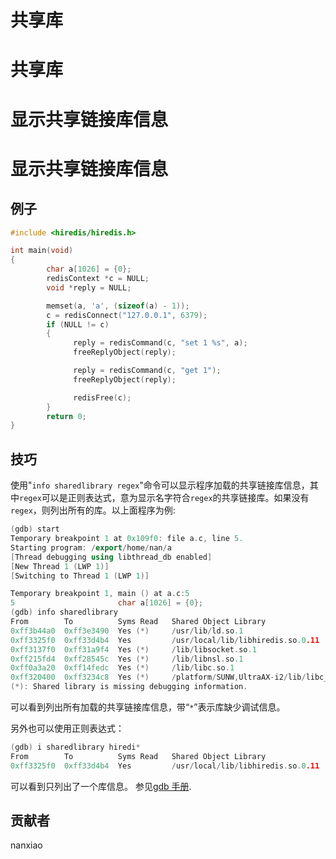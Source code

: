# 共享库

# 共享库

# 显示共享链接库信息

# 显示共享链接库信息

## 例子

```cpp
#include <hiredis/hiredis.h>

int main(void)
{
        char a[1026] = {0};
        redisContext *c = NULL;
        void *reply = NULL;

        memset(a, 'a', (sizeof(a) - 1));
        c = redisConnect("127.0.0.1", 6379);
        if (NULL != c)
        {
              reply = redisCommand(c, "set 1 %s", a);
              freeReplyObject(reply);

              reply = redisCommand(c, "get 1");
              freeReplyObject(reply);

              redisFree(c);
        }
        return 0;
} 
```

## 技巧

使用"`info sharedlibrary regex`"命令可以显示程序加载的共享链接库信息，其中`regex`可以是正则表达式，意为显示名字符合`regex`的共享链接库。如果没有`regex`，则列出所有的库。以上面程序为例:

```cpp
(gdb) start
Temporary breakpoint 1 at 0x109f0: file a.c, line 5.
Starting program: /export/home/nan/a
[Thread debugging using libthread_db enabled]
[New Thread 1 (LWP 1)]
[Switching to Thread 1 (LWP 1)]

Temporary breakpoint 1, main () at a.c:5
5                       char a[1026] = {0};
(gdb) info sharedlibrary
From        To          Syms Read   Shared Object Library
0xff3b44a0  0xff3e3490  Yes (*)     /usr/lib/ld.so.1
0xff3325f0  0xff33d4b4  Yes         /usr/local/lib/libhiredis.so.0.11
0xff3137f0  0xff31a9f4  Yes (*)     /lib/libsocket.so.1
0xff215fd4  0xff28545c  Yes (*)     /lib/libnsl.so.1
0xff0a3a20  0xff14fedc  Yes (*)     /lib/libc.so.1
0xff320400  0xff3234c8  Yes (*)     /platform/SUNW,UltraAX-i2/lib/libc_psr.so.1
(*): Shared library is missing debugging information. 
```

可以看到列出所有加载的共享链接库信息，带“`*`”表示库缺少调试信息。

另外也可以使用正则表达式：

```cpp
(gdb) i sharedlibrary hiredi*
From        To          Syms Read   Shared Object Library
0xff3325f0  0xff33d4b4  Yes         /usr/local/lib/libhiredis.so.0.11 
```

可以看到只列出了一个库信息。
参见[gdb 手册](https://sourceware.org/gdb/current/onlinedocs/gdb/Files.html#index-shared-libraries).

## 贡献者

nanxiao